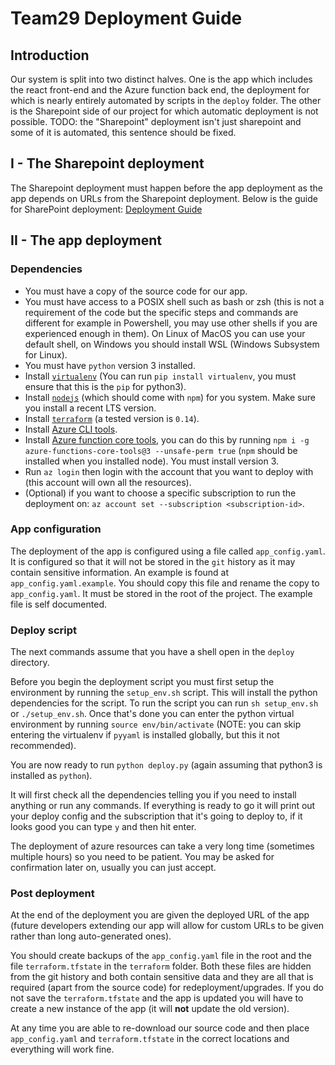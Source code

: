 # Team29 Deployment Guide

## Introduction

Our system is split into two distinct halves. One is the app which includes the react front-end and the Azure function back end, the deployment for which is nearly entirely automated by scripts in the `deploy` folder. The other is the Sharepoint side of our project for which automatic deployment is not possible. TODO: the "Sharepoint" deployment isn't just sharepoint and some of it is automated, this sentence should be fixed.



## I - The Sharepoint deployment 

The Sharepoint deployment must happen before the app deployment as the app depends on URLs from the Sharepoint deployment. Below is the guide for SharePoint deployment:
[Deployment Guide](https://sites.google.com/view/team29deploymentguide/home)


## II - The app deployment

### Dependencies

- You must have a copy of the source code for our app.
- You must have access to a POSIX shell such as bash or zsh (this is not a requirement of the code but the specific steps and commands are different for example in Powershell, you may use other shells if you are experienced enough in them). On Linux of MacOS you can use your default shell, on Windows you should install WSL (Windows Subsystem for Linux). 
- You must have `python` version 3 installed.
- Install [`virtualenv`](https://virtualenv.pypa.io/en/latest/installation.html) (You can run `pip install virtualenv`, you must ensure that this is the `pip` for python3).
- Install [`nodejs`](https://nodejs.org/en/download/) (which should come with `npm`) for you system. Make sure you install a recent LTS version.
- Install [`terraform`](https://www.terraform.io/downloads.html) (a tested version is `0.14`).
- Install [Azure CLI tools](https://docs.microsoft.com/en-us/cli/azure/install-azure-cli).
- Install [Azure function core tools](https://github.com/Azure/azure-functions-core-tools), you can do this by running `npm i -g azure-functions-core-tools@3 --unsafe-perm true` (`npm` should be installed when you installed node). You must install version 3.
- Run `az login` then login with the account that you want to deploy with (this account will own all the resources).
- (Optional) if you want to choose a specific subscription to run the deployment on: `az account set --subscription <subscription-id>`.

### App configuration

The deployment of the app is configured using a file called `app_config.yaml`. It is configured so that it will not be stored in the `git` history as it may contain sensitive information. An example is found at `app_config.yaml.example`. You should copy this file and rename the copy to `app_config.yaml`. It must be stored in the root of the project. The example file is self documented.

### Deploy script

The next commands assume that you have a shell open in the `deploy` directory.

Before you begin the deployment script you must first setup the environment by running the `setup_env.sh` script. This will install the python dependencies for the script. To run the script you can run `sh setup_env.sh` or `./setup_env.sh`. Once that's done you can enter the python virtual environment by running `source env/bin/activate` (NOTE: you can skip entering the virtualenv if `pyyaml` is installed globally, but this it not recommended).

You are now ready to run `python deploy.py` (again assuming that python3 is installed as `python`).

It will first check all the dependencies telling you if you need to install anything or run any commands. If everything is ready to go it will print out your deploy config and the subscription that it's going to deploy to, if it looks good you can type `y` and then hit enter.

The deployment of azure resources can take a very long time (sometimes multiple hours) so you need to be patient. You may be asked for confirmation later on, usually you can just accept.

### Post deployment

At the end of the deployment you are given the deployed URL of the app (future developers extending our app will allow for custom URLs to be given rather than long auto-generated ones).

You should create backups of the `app_config.yaml` file in the root and the file `terraform.tfstate` in the `terraform` folder. Both these files are hidden from the git history and both contain sensitive data and they are all that is required (apart from the source code) for redeployment/upgrades. If you do not save the `terraform.tfstate` and the app is updated you will have to create a new instance of the app (it will **not** update the old version).

At any time you are able to re-download our source code and then place `app_config.yaml` and `terraform.tfstate` in the correct locations and everything will work fine.
